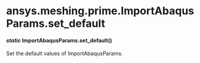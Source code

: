 # ansys.meshing.prime.ImportAbaqusParams.set_default

#### *static* ImportAbaqusParams.set_default()

Set the default values of ImportAbaqusParams.

<!-- !! processed by numpydoc !! -->
